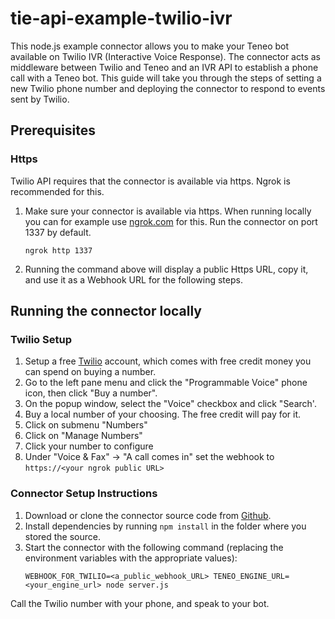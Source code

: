 # tie-api-example-twilio-ivr
This node.js example connector allows you to make your Teneo bot available on Twilio IVR (Interactive Voice Response). The connector acts as middleware between Twilio and Teneo and an IVR API to establish a phone call with a Teneo bot. This guide will take you through the steps of setting a new Twilio phone number and deploying the connector to respond to events sent by Twilio.


## Prerequisites
### Https
Twilio API requires that the connector is available via https. Ngrok is recommended for this.

1. Make sure your connector is available via https. When running locally you can for example use [ngrok.com](https://ngrok.com) for this. Run the connector on port 1337 by default.
    ```
    ngrok http 1337
    ```
2. Running the command above will display a public Https URL, copy it, and use it as a Webhook URL for the following steps.


## Running the connector locally
### Twilio Setup

1. Setup a free [Twilio](https://www.twilio.com/try-twilio) account, which comes with free credit money you can spend on buying a number.
2. Go to the left pane menu and click the "Programmable Voice" phone icon, then click "Buy a number".
3. On the popup window, select the "Voice" checkbox and click "Search'.
4. Buy a local number of your choosing. The free credit will pay for it.
5. Click on submenu "Numbers"
6. Click on "Manage Numbers"
7. Click your number to configure
8. Under "Voice & Fax" -> "A call comes in" set the webhook to `https://<your ngrok public URL>`


### Connector Setup Instructions

1. Download or clone the connector source code from [Github](https://github.com/artificialsolutions/tie-api-example-twilio-ivr).
2. Install dependencies by running `npm install` in the folder where you stored the source.
3. Start the connector with the following command (replacing the environment variables with the appropriate values):
    ```
    WEBHOOK_FOR_TWILIO=<a_public_webhook_URL> TENEO_ENGINE_URL=<your_engine_url> node server.js
    ```

Call the Twilio number with your phone, and speak to your bot.